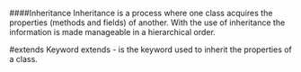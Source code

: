 ####Inheritance
Inheritance is a process where one class acquires the properties (methods and fields) of another. 
With the use of inheritance the information is made manageable in a hierarchical order.

#extends Keyword
extends - is the keyword used to inherit the properties of a class.